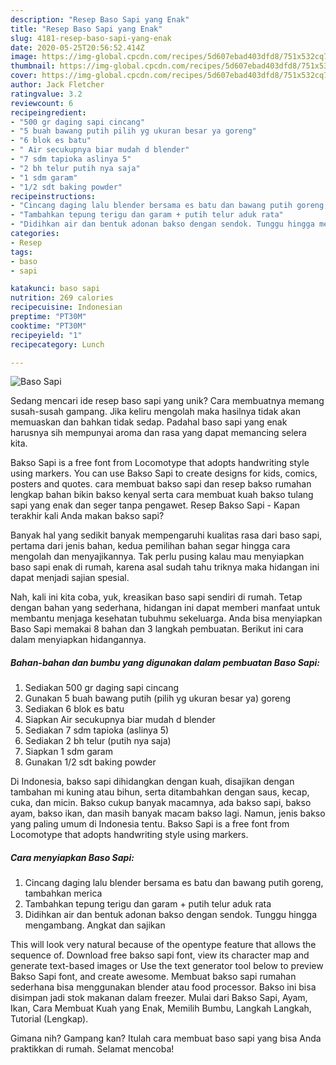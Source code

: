 ```yaml
---
description: "Resep Baso Sapi yang Enak"
title: "Resep Baso Sapi yang Enak"
slug: 4181-resep-baso-sapi-yang-enak
date: 2020-05-25T20:56:52.414Z
image: https://img-global.cpcdn.com/recipes/5d607ebad403dfd8/751x532cq70/baso-sapi-foto-resep-utama.jpg
thumbnail: https://img-global.cpcdn.com/recipes/5d607ebad403dfd8/751x532cq70/baso-sapi-foto-resep-utama.jpg
cover: https://img-global.cpcdn.com/recipes/5d607ebad403dfd8/751x532cq70/baso-sapi-foto-resep-utama.jpg
author: Jack Fletcher
ratingvalue: 3.2
reviewcount: 6
recipeingredient:
- "500 gr daging sapi cincang"
- "5 buah bawang putih pilih yg ukuran besar ya goreng"
- "6 blok es batu"
- " Air secukupnya biar mudah d blender"
- "7 sdm tapioka aslinya 5"
- "2 bh telur putih nya saja"
- "1 sdm garam"
- "1/2 sdt baking powder"
recipeinstructions:
- "Cincang daging lalu blender bersama es batu dan bawang putih goreng, tambahkan merica"
- "Tambahkan tepung terigu dan garam + putih telur aduk rata"
- "Didihkan air dan bentuk adonan bakso dengan sendok. Tunggu hingga mengambang. Angkat dan sajikan"
categories:
- Resep
tags:
- baso
- sapi

katakunci: baso sapi 
nutrition: 269 calories
recipecuisine: Indonesian
preptime: "PT30M"
cooktime: "PT30M"
recipeyield: "1"
recipecategory: Lunch

---
```



![Baso Sapi](https://img-global.cpcdn.com/recipes/5d607ebad403dfd8/751x532cq70/baso-sapi-foto-resep-utama.jpg)

Sedang mencari ide resep baso sapi yang unik? Cara membuatnya memang susah-susah gampang. Jika keliru mengolah maka hasilnya tidak akan memuaskan dan bahkan tidak sedap. Padahal baso sapi yang enak harusnya sih mempunyai aroma dan rasa yang dapat memancing selera kita.

Bakso Sapi is a free font from Locomotype that adopts handwriting style using markers. You can use Bakso Sapi to create designs for kids, comics, posters and quotes. cara membuat bakso sapi dan resep bakso rumahan lengkap bahan bikin bakso kenyal serta cara membuat kuah bakso tulang sapi yang enak dan seger tanpa pengawet. Resep Bakso Sapi - Kapan terakhir kali Anda makan bakso sapi?

Banyak hal yang sedikit banyak mempengaruhi kualitas rasa dari baso sapi, pertama dari jenis bahan, kedua pemilihan bahan segar hingga cara mengolah dan menyajikannya. Tak perlu pusing kalau mau menyiapkan baso sapi enak di rumah, karena asal sudah tahu triknya maka hidangan ini dapat menjadi sajian spesial.


Nah, kali ini kita coba, yuk, kreasikan baso sapi sendiri di rumah. Tetap dengan bahan yang sederhana, hidangan ini dapat memberi manfaat untuk membantu menjaga kesehatan tubuhmu sekeluarga. Anda bisa menyiapkan Baso Sapi memakai 8 bahan dan 3 langkah pembuatan. Berikut ini cara dalam menyiapkan hidangannya.

<!--inarticleads1-->

##### Bahan-bahan dan bumbu yang digunakan dalam pembuatan Baso Sapi:

1. Sediakan 500 gr daging sapi cincang
1. Gunakan 5 buah bawang putih (pilih yg ukuran besar ya) goreng
1. Sediakan 6 blok es batu
1. Siapkan  Air secukupnya biar mudah d blender
1. Sediakan 7 sdm tapioka (aslinya 5)
1. Sediakan 2 bh telur (putih nya saja)
1. Siapkan 1 sdm garam
1. Gunakan 1/2 sdt baking powder


Di Indonesia, bakso sapi dihidangkan dengan kuah, disajikan dengan tambahan mi kuning atau bihun, serta ditambahkan dengan saus, kecap, cuka, dan micin. Bakso cukup banyak macamnya, ada bakso sapi, bakso ayam, bakso ikan, dan masih banyak macam bakso lagi. Namun, jenis bakso yang paling umum di Indonesia tentu. Bakso Sapi is a free font from Locomotype that adopts handwriting style using markers. 

<!--inarticleads2-->

##### Cara menyiapkan Baso Sapi:

1. Cincang daging lalu blender bersama es batu dan bawang putih goreng, tambahkan merica
1. Tambahkan tepung terigu dan garam + putih telur aduk rata
1. Didihkan air dan bentuk adonan bakso dengan sendok. Tunggu hingga mengambang. Angkat dan sajikan


This will look very natural because of the opentype feature that allows the sequence of. Download free bakso sapi font, view its character map and generate text-based images or Use the text generator tool below to preview Bakso Sapi font, and create awesome. Membuat bakso sapi rumahan sederhana bisa menggunakan blender atau food processor. Bakso ini bisa disimpan jadi stok makanan dalam freezer. Mulai dari Bakso Sapi, Ayam, Ikan, Cara Membuat Kuah yang Enak, Memilih Bumbu, Langkah Langkah, Tutorial (Lengkap). 

Gimana nih? Gampang kan? Itulah cara membuat baso sapi yang bisa Anda praktikkan di rumah. Selamat mencoba!
